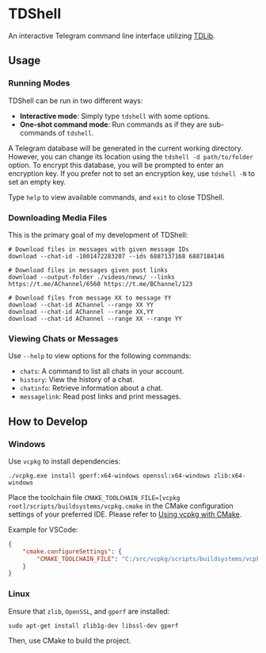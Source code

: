# TDShell

An interactive Telegram command line interface utilizing [TDLib](https://github.com/tdlib/td).

## Usage

### Running Modes

TDShell can be run in two different ways:

* **Interactive mode**: Simply type `tdshell` with some options.
* **One-shot command mode**: Run commands as if they are sub-commands of `tdshell`.

A Telegram database will be generated in the current working directory. However, you can change its location using the `tdshell -d path/to/folder` option. To encrypt this database, you will be prompted to enter an encryption key. If you prefer not to set an encryption key, use `tdshell -N` to set an empty key.

Type `help` to view available commands, and `exit` to close TDShell.

### Downloading Media Files

This is the primary goal of my development of TDShell:

```shell
# Download files in messages with given message IDs
download --chat-id -1001472283207 --ids 6887137168 6887184146

# Download files in messages given post links
download --output-folder ./videos/news/ --links https://t.me/AChannel/6560 https://t.me/BChannel/123

# Download files from message XX to message YY
download --chat-id AChannel --range XX YY
download --chat-id AChannel --range XX,YY
download --chat-id AChannel --range XX --range YY
```

### Viewing Chats or Messages

Use `--help` to view options for the following commands:

* `chats`: A command to list all chats in your account.
* `history`: View the history of a chat.
* `chatinfo`: Retrieve information about a chat.
* `messagelink`: Read post links and print messages. 

## How to Develop

### Windows

Use `vcpkg` to install dependencies:

```shell
./vcpkg.exe install gperf:x64-windows openssl:x64-windows zlib:x64-windows
```

Place the toolchain file `CMAKE_TOOLCHAIN_FILE=[vcpkg root]/scripts/buildsystems/vcpkg.cmake` in the CMake configuration settings of your preferred IDE. Please refer to [Using vcpkg with CMake](https://github.com/Microsoft/vcpkg#using-vcpkg-with-cmake).

Example for VSCode:

```json
{
    "cmake.configureSettings": {
        "CMAKE_TOOLCHAIN_FILE": "C:/src/vcpkg/scripts/buildsystems/vcpkg.cmake"
    }
}
```

### Linux

Ensure that `zlib`, `OpenSSL`, and `gperf` are installed:

```shell
sudo apt-get install zlib1g-dev libssl-dev gperf
```

Then, use CMake to build the project.
